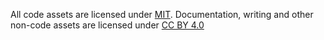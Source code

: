 All code assets are licensed under [MIT](https://opensource.org/licenses/MIT). Documentation, writing and other non-code assets are licensed under [CC BY 4.0](https://creativecommons.org/licenses/by/4.0/)